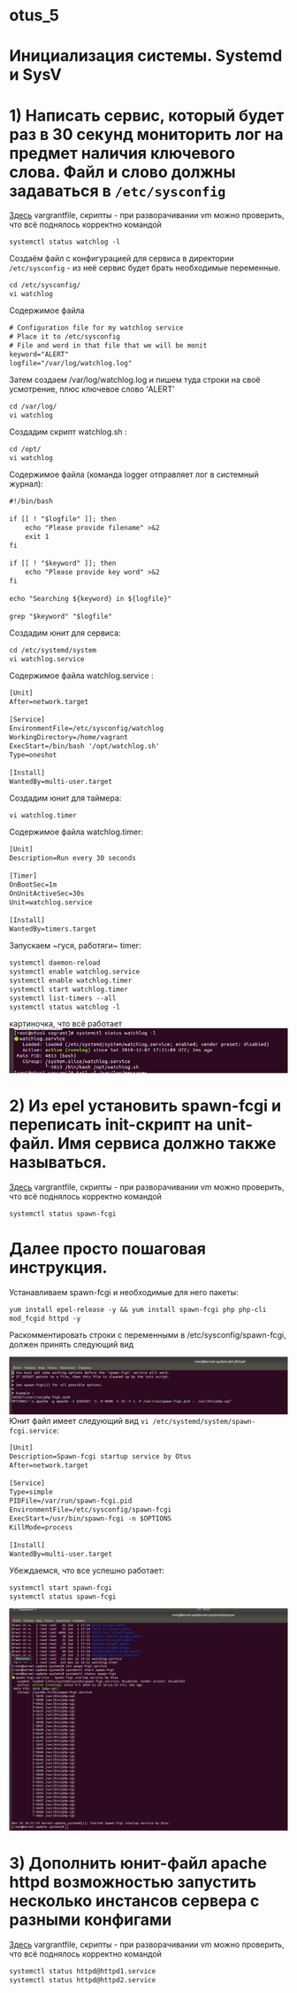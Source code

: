 # otus_5
# Инициализация системы. Systemd и SysV
# 1) Написать сервис, который будет раз в 30 секунд мониторить лог на предмет наличия ключевого слова. Файл и слово должны задаваться в ```/etc/sysconfig```


[Здесь](https://github.com/Edo1993/otus_5/tree/master/watchlog) vargrantfile, скрипты - при разворачивании vm можно проверить, что всё поднялось корректно командой 
```
systemctl status watchlog -l
```
Создаём файл с конфигурацией для сервиса в директории ```/etc/sysconfig``` - из неё сервис будет брать необходимые переменные.
```
cd /etc/sysconfig/
vi watchlog
```
Содержимое файла
```
# Configuration file for my watchlog service
# Place it to /etc/sysconfig
# File and word in that file that we will be monit
keyword="ALERT"
logfile="/var/log/watchlog.log"
```
Затем создаем /var/log/watchlog.log и пишем туда строки на своё усмотрение, плюс ключевое слово ‘ALERT’
```
cd /var/log/
vi watchlog
```
Создадим скрипт watchlog.sh :
```
cd /opt/
vi watchlog
```
Содержимое файла (команда logger отправляет лог в системный журнал):
```
#!/bin/bash

if [[ ! "$logfile" ]]; then
    echo "Please provide filename" >&2
    exit 1
fi

if [[ ! "$keyword" ]]; then
    echo "Please provide key word" >&2
fi

echo "Searching ${keyword} in ${logfile}"

grep "$keyword" "$logfile"
```
Создадим юнит для сервиса:
```
cd /etc/systemd/system
vi watchlog.service
```
Содержимое файла watchlog.service :
```
[Unit]
After=network.target

[Service]
EnvironmentFile=/etc/sysconfig/watchlog
WorkingDirectory=/home/vagrant
ExecStart=/bin/bash '/opt/watchlog.sh'
Type=oneshot

[Install]
WantedBy=multi-user.target
```
Создадим юнит для таймера:
```
vi watchlog.timer
```
Содержимое файла watchlog.timer:
```
[Unit]
Description=Run every 30 seconds

[Timer]
OnBootSec=1m
OnUnitActiveSec=30s
Unit=watchlog.service

[Install]
WantedBy=timers.target
```
Запускаем ~гуся, работяги~ timer:
```
systemctl daemon-reload
systemctl enable watchlog.service
systemctl enable watchlog.timer
systemctl start watchlog.timer
systemctl list-timers --all
systemctl status watchlog -l
```
картиночка, что всё работает
![Image alt](https://github.com/Edo1993/otus_5/raw/master/111.png)

# 2) Из epel установить spawn-fcgi и переписать init-скрипт на unit-файл. Имя сервиса должно также называться.


[Здесь](https://github.com/Edo1993/otus_5/tree/master/spawn) vargrantfile, скрипты - при разворачивании vm можно проверить, что всё поднялось корректно командой 
```
systemctl status spawn-fcgi
```

# Далее просто пошаговая инструкция.

Устанавливаем spawn-fcgi и необходимые для него пакеты:
```
yum install epel-release -y && yum install spawn-fcgi php php-cli mod_fcgid httpd -y
```
Раскомментировать строки с переменными в /etc/sysconfig/spawn-fcgi, должен принять следующий вид

![Image alt](https://github.com/Edo1993/otus_5/raw/master/21.png)
Юнит файл имеет следующий вид ```vi /etc/systemd/system/spawn-fcgi.service```:
```
[Unit]
Description=Spawn-fcgi startup service by Otus
After=network.target

[Service]
Type=simple
PIDFile=/var/run/spawn-fcgi.pid
EnvironmentFile=/etc/sysconfig/spawn-fcgi
ExecStart=/usr/bin/spawn-fcgi -n $OPTIONS
KillMode=process

[Install]
WantedBy=multi-user.target

```
Убеждаемся, что все успешно работает:
```
systemctl start spawn-fcgi
systemctl status spawn-fcgi
```
![Image alt](https://github.com/Edo1993/otus_5/raw/master/22.png)

# 3) Дополнить юнит-файл apache httpd возможностью запустить несколько инстансов сервера с разными конфигами


[Здесь](https://github.com/Edo1993/otus_5/tree/master/httpd) vargrantfile, скрипты - при разворачивании vm можно проверить, что всё поднялось корректно командой 
```
systemctl status httpd@httpd1.service
systemctl status httpd@httpd2.service
```
